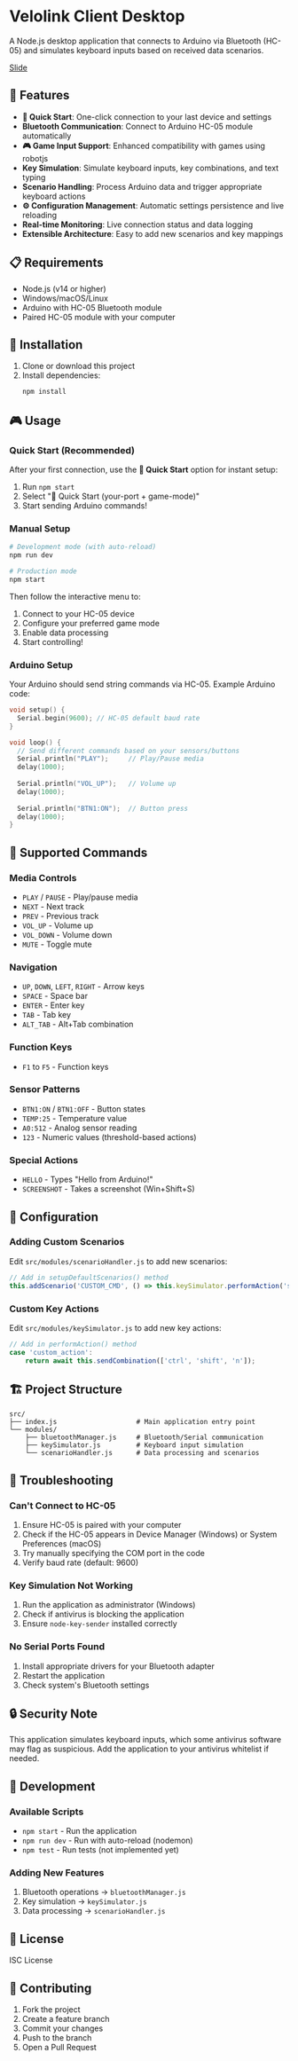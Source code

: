 # Velolink Client Desktop

A Node.js desktop application that connects to Arduino via Bluetooth (HC-05) and simulates keyboard inputs based on received data scenarios.

[Slide](https://docs.google.com/presentation/d/13bagFwFlL0bvGSUdHy0kvkBelcNyk7GnlKUbC5JSFoM/edit?usp=sharing)

## 🚀 Features

- **🚀 Quick Start**: One-click connection to your last device and settings
- **Bluetooth Communication**: Connect to Arduino HC-05 module automatically
- **🎮 Game Input Support**: Enhanced compatibility with games using robotjs
- **Key Simulation**: Simulate keyboard inputs, key combinations, and text typing
- **Scenario Handling**: Process Arduino data and trigger appropriate keyboard actions
- **⚙️ Configuration Management**: Automatic settings persistence and live reloading
- **Real-time Monitoring**: Live connection status and data logging
- **Extensible Architecture**: Easy to add new scenarios and key mappings

## 📋 Requirements

- Node.js (v14 or higher)
- Windows/macOS/Linux
- Arduino with HC-05 Bluetooth module
- Paired HC-05 module with your computer

## 🔧 Installation

1. Clone or download this project
2. Install dependencies:
   ```bash
   npm install
   ```

## 🎮 Usage

### Quick Start (Recommended)
After your first connection, use the **🚀 Quick Start** option for instant setup:
1. Run `npm start`
2. Select "🚀 Quick Start (your-port + game-mode)"
3. Start sending Arduino commands!

### Manual Setup
```bash
# Development mode (with auto-reload)
npm run dev

# Production mode
npm start
```

Then follow the interactive menu to:
1. Connect to your HC-05 device
2. Configure your preferred game mode
3. Enable data processing
4. Start controlling!

### Arduino Setup
Your Arduino should send string commands via HC-05. Example Arduino code:

```cpp
void setup() {
  Serial.begin(9600); // HC-05 default baud rate
}

void loop() {
  // Send different commands based on your sensors/buttons
  Serial.println("PLAY");     // Play/Pause media
  delay(1000);
  
  Serial.println("VOL_UP");   // Volume up
  delay(1000);
  
  Serial.println("BTN1:ON");  // Button press
  delay(1000);
}
```

## 📡 Supported Commands

### Media Controls
- `PLAY` / `PAUSE` - Play/pause media
- `NEXT` - Next track
- `PREV` - Previous track
- `VOL_UP` - Volume up
- `VOL_DOWN` - Volume down
- `MUTE` - Toggle mute

### Navigation
- `UP`, `DOWN`, `LEFT`, `RIGHT` - Arrow keys
- `SPACE` - Space bar
- `ENTER` - Enter key
- `TAB` - Tab key
- `ALT_TAB` - Alt+Tab combination

### Function Keys
- `F1` to `F5` - Function keys

### Sensor Patterns
- `BTN1:ON` / `BTN1:OFF` - Button states
- `TEMP:25` - Temperature value
- `A0:512` - Analog sensor reading
- `123` - Numeric values (threshold-based actions)

### Special Actions
- `HELLO` - Types "Hello from Arduino!"
- `SCREENSHOT` - Takes a screenshot (Win+Shift+S)

## 🔧 Configuration

### Adding Custom Scenarios
Edit `src/modules/scenarioHandler.js` to add new scenarios:

```javascript
// Add in setupDefaultScenarios() method
this.addScenario('CUSTOM_CMD', () => this.keySimulator.performAction('space'));
```

### Custom Key Actions
Edit `src/modules/keySimulator.js` to add new key actions:

```javascript
// Add in performAction() method
case 'custom_action':
    return await this.sendCombination(['ctrl', 'shift', 'n']);
```

## 🏗️ Project Structure

```
src/
├── index.js                    # Main application entry point
└── modules/
    ├── bluetoothManager.js     # Bluetooth/Serial communication
    ├── keySimulator.js         # Keyboard input simulation
    └── scenarioHandler.js      # Data processing and scenarios
```

## 🐛 Troubleshooting

### Can't Connect to HC-05
1. Ensure HC-05 is paired with your computer
2. Check if the HC-05 appears in Device Manager (Windows) or System Preferences (macOS)
3. Try manually specifying the COM port in the code
4. Verify baud rate (default: 9600)

### Key Simulation Not Working
1. Run the application as administrator (Windows)
2. Check if antivirus is blocking the application
3. Ensure `node-key-sender` installed correctly

### No Serial Ports Found
1. Install appropriate drivers for your Bluetooth adapter
2. Restart the application
3. Check system's Bluetooth settings

## 🔒 Security Note

This application simulates keyboard inputs, which some antivirus software may flag as suspicious. Add the application to your antivirus whitelist if needed.

## 📝 Development

### Available Scripts
- `npm start` - Run the application
- `npm run dev` - Run with auto-reload (nodemon)
- `npm test` - Run tests (not implemented yet)

### Adding New Features
1. Bluetooth operations → `bluetoothManager.js`
2. Key simulation → `keySimulator.js`
3. Data processing → `scenarioHandler.js`

## 📄 License

ISC License

## 🤝 Contributing

1. Fork the project
2. Create a feature branch
3. Commit your changes
4. Push to the branch
5. Open a Pull Request
